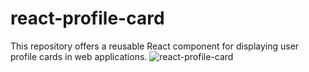# react-profile-card
This repository offers a reusable React component for displaying user profile cards in web applications.
![react-profile-card](https://github.com/manojsangireddy/react-profile-card/assets/91324098/4d9bf756-56d4-4b47-b004-e1767030570a)
